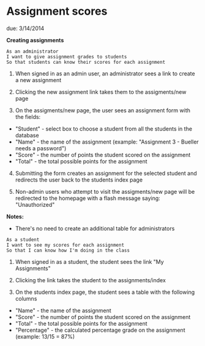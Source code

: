 # Assignment scores

due: 3/14/2014

**Creating assignments**

```
As an administrator
I want to give assignment grades to students
So that students can know their scores for each assignment
```

1. When signed in as an admin user, an administrator sees a link to create a new assignment

2. Clicking the new assignment link takes them to the assigments/new page

3. On the assigments/new page, the user sees an assignment form with the fields:
  * "Student" - select box to choose a student from all the students in the database
  * "Name" - the name of the assignment (example: "Assignment 3 - Bueller needs a password")
  * "Score" - the number of points the student scored on the assignment
  * "Total" - the total possible points for the assignment

4. Submitting the form creates an assignment for the selected student and redirects the user back to the students index page

5. Non-admin users who attempt to visit the assigments/new page will be redirected to the homepage with a flash message saying: "Unauthorized"

**Notes:**
  * There's no need to create an additional table for administrators

```
As a student
I want to see my scores for each assignment
So that I can know how I'm doing in the class
```

1. When signed in as a student, the student sees the link "My Assignments"

2. Clicking the link takes the student to the assignments/index

3. On the students index page, the student sees a table with the following columns
  * "Name" - the name of the assignment
  * "Score" - the number of points the student scored on the assignment
  * "Total" - the total possible points for the assignment
  * "Percentage" - the calculated percentage grade on the assignment (example: 13/15 = 87%)
